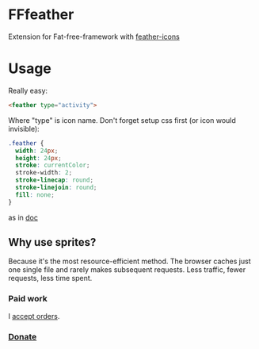 # FFfeather
Extension for Fat-free-framework with [feather-icons](https://feathericons.com/)

# Usage
Really easy:
````HTML
<feather type="activity">
````
Where "type" is icon name.
Don't forget setup css first (or icon would invisible):
````CSS
.feather {
  width: 24px;
  height: 24px;
  stroke: currentColor;
  stroke-width: 2;
  stroke-linecap: round;
  stroke-linejoin: round;
  fill: none;
}
````
as in [doc](https://github.com/feathericons/feather?tab=readme-ov-file#svg-sprite)

## Why use sprites?
Because it's the most resource-efficient method.
The browser caches just one single file and rarely makes subsequent requests. Less traffic, fewer requests, less time spent.

### Paid work
I [accept orders](https://www.upwork.com/workwith/codemake).

### [Donate](https://www.buymeacoffee.com/codemake)
